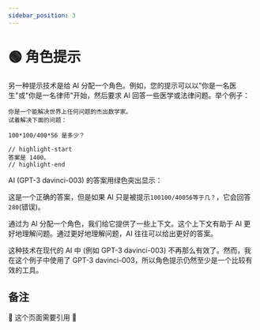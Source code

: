 ```yaml
---
sidebar_position: 3
---
```


# 🟢 角色提示

另一种提示技术是给 AI 分配一个角色。例如，您的提示可以以"你是一名医生"或"你是一名律师"开始，然后要求 AI 回答一些医学或法律问题。举个例子：

```text
你是一个能解决世界上任何问题的杰出数学家。
试着解决下面的问题：

100*100/400*56 是多少？

// highlight-start
答案是 1400。
// highlight-end
```

AI (GPT-3 davinci-003) 的答案用绿色突出显示：

这是一个正确的答案，但是如果 AI 只是被提示`100100/40056等于几？`，它会回答`280`(错误)。

通过为 AI 分配一个角色，我们给它提供了一些上下文。这个上下文有助于 AI 更好地理解问题。通过更好地理解问题，AI 往往可以给出更好的答案。

这种技术在现代的 AI 中 (例如 GPT-3 davinci-003) 不再那么有效了。然而，我在这个例子中使用了 GPT-3 davinci-003，所以角色提示仍然至少是一个比较有效的工具。

## 备注

🚧 这个页面需要引用 🚧